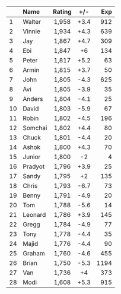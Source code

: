 | |Name|Rating|+/-|Exp|
|-|:---|:----:|:-:|--:|
|1|Walter|1,958|+3.4|912|
|2|Vinnie|1,934|+4.3|639|
|3|Jay|1,867|+4.7|309|
|4|Ebi|1,847|+6|134|
|5|Peter|1,817|+5.2|63|
|6|Armin|1,815|+3.7|50|
|7|John|1,805|-4.3|625|
|8|Avi|1,805|-3.9|35|
|9|Anders|1,804|-4.1|25|
|10|David|1,803|-5.9|67|
|11|Robin|1,802|-4.5|196|
|12|Somchai|1,802|+4.4|80|
|13|Chuck|1,801|-4.4|20|
|14|Ashok|1,800|+4.3|70|
|15|Junior|1,800|-2|4|
|16|Pradyot|1,796|+3.9|25|
|17|Sandy|1,795|+2|135|
|18|Chris|1,793|-6.7|73|
|19|Benny|1,791|-4.9|20|
|20|Tom|1,788|-5.6|14|
|21|Leonard|1,786|+3.9|145|
|22|Gregg|1,784|-4.9|77|
|23|Tony|1,778|-4.4|35|
|24|Majid|1,776|-4.4|90|
|25|Graham|1,760|-4.6|455|
|26|Brian|1,750|-5.3|1194|
|27|Van|1,736|+4|373|
|28|Modi|1,608|+5.3|915|

